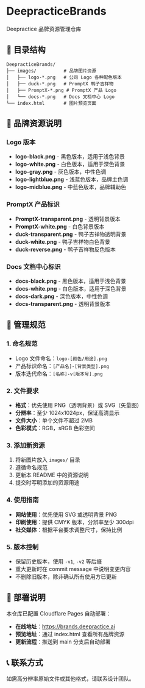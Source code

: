 # DeepracticeBrands

Deepractice 品牌资源管理仓库

## 📁 目录结构

```
DeepracticeBrands/
├── images/          # 品牌图片资源
│   ├── logo-*.png   # 公司 Logo 各种配色版本
│   ├── duck-*.png   # PromptX 鸭子吉祥物
│   ├── PromptX-*.png # PromptX 产品 Logo
│   └── docs-*.png   # Docs 文档中心 Logo
└── index.html       # 图片预览页面
```

## 🎨 品牌资源说明

### Logo 版本

- **logo-black.png** - 黑色版本，适用于浅色背景
- **logo-white.png** - 白色版本，适用于深色背景
- **logo-gray.png** - 灰色版本，中性色调
- **logo-lightblue.png** - 浅蓝色版本，品牌主色调
- **logo-midblue.png** - 中蓝色版本，品牌辅助色

### PromptX 产品标识

- **PromptX-transparent.png** - 透明背景版本
- **PromptX-white.png** - 白色背景版本
- **duck-transparent.png** - 鸭子吉祥物透明背景
- **duck-white.png** - 鸭子吉祥物白色背景
- **duck-reverse.png** - 鸭子吉祥物反色版本

### Docs 文档中心标识

- **docs-black.png** - 黑色版本，适用于浅色背景
- **docs-white.png** - 白色版本，适用于深色背景  
- **docs-dark.png** - 深色版本，中性色调
- **docs-transparent.png** - 透明背景版本

## 📝 管理规范

### 1. 命名规范

- Logo 文件命名：`logo-[颜色/用途].png`
- 产品标识命名：`[产品名]-[背景类型].png`
- 版本迭代命名：`[名称]-v[版本号].png`

### 2. 文件要求

- **格式**：优先使用 PNG（透明背景）或 SVG（矢量图）
- **分辨率**：至少 1024x1024px，保证高清显示
- **文件大小**：单个文件不超过 2MB
- **色彩模式**：RGB，sRGB 色彩空间

### 3. 添加新资源

1. 将新图片放入 `images/` 目录
2. 遵循命名规范
3. 更新本 README 中的资源说明
4. 提交时写明添加的资源用途

### 4. 使用指南

- **网站使用**：优先使用 SVG 或透明背景 PNG
- **印刷使用**：提供 CMYK 版本，分辨率至少 300dpi
- **社交媒体**：根据平台要求调整尺寸，保持比例

### 5. 版本控制

- 保留历史版本，使用 `-v1`, `-v2` 等后缀
- 重大更新时在 commit message 中说明变更内容
- 不删除旧版本，除非确认所有使用方已更新

## 🚀 部署说明

本仓库已配置 Cloudflare Pages 自动部署：

- **在线地址**：https://brands.deepractice.ai
- **预览地址**：通过 index.html 查看所有品牌资源
- **更新流程**：推送到 main 分支后自动部署

## 📞 联系方式

如需高分辨率原始文件或其他格式，请联系设计团队。
